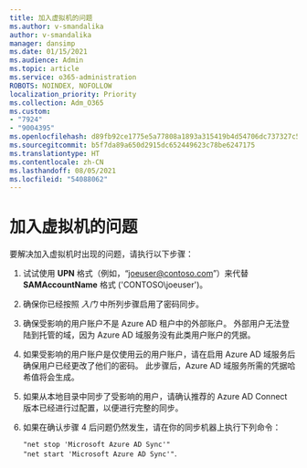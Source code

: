 ```yaml
---
title: 加入虚拟机的问题
ms.author: v-smandalika
author: v-smandalika
manager: dansimp
ms.date: 01/15/2021
ms.audience: Admin
ms.topic: article
ms.service: o365-administration
ROBOTS: NOINDEX, NOFOLLOW
localization_priority: Priority
ms.collection: Adm_O365
ms.custom:
- "7924"
- "9004395"
ms.openlocfilehash: d89fb92ce1775e5a77808a1893a315419b4d54706dc737327c51f7c4c4e488e2
ms.sourcegitcommit: b5f7da89a650d2915dc652449623c78be6247175
ms.translationtype: HT
ms.contentlocale: zh-CN
ms.lasthandoff: 08/05/2021
ms.locfileid: "54088062"
---
```

# <a name="issue-joining-vms"></a>加入虚拟机的问题

要解决加入虚拟机时出现的问题，请执行以下步骤：

1. 试试使用 **UPN** 格式（例如，“joeuser@contoso.com”）来代替 **SAMAccountName** 格式 ('CONTOSO\joeuser')。
2. 确保你已经按照 *入门* 中所列步骤启用了密码同步。
3. 确保受影响的用户账户不是 Azure AD 租户中的外部账户。 外部用户无法登陆到托管的域，因为 Azure AD 域服务没有此类用户账户的凭据。
4. 如果受影响的用户账户是仅使用云的用户账户，请在启用 Azure AD 域服务后确保用户已经更改了他们的密码。 此步骤后，Azure AD 域服务所需的凭据哈希值将会生成。
5. 如果从本地目录中同步了受影响的用户，请确认推荐的 Azure AD Connect 版本已经进行过配置，以便进行完整的同步。
6. 如果在确认步骤 4 后问题仍然发生，请在你的同步机器上执行下列命令：
 
     `"net stop 'Microsoft Azure AD Sync'"`  
     `"net start 'Microsoft Azure AD Sync'"`.